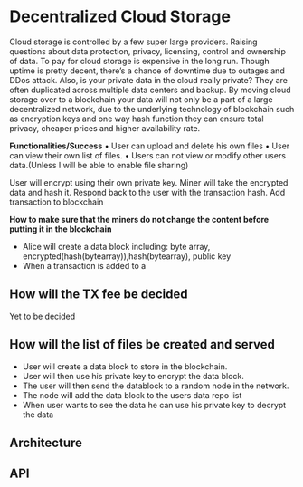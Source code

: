 # Decentralized Cloud Storage

Cloud storage is controlled by a few super large providers. Raising questions about data
protection, privacy, licensing, control and ownership of data. To pay for cloud storage is
expensive in the long run. Though uptime is pretty decent, there’s a chance of downtime due to
outages and DDos attack. Also, is your private data in the cloud really private? They are often
duplicated across multiple data centers and backup.
By moving cloud storage over to a blockchain your data will not only be a part of a large
decentralized network, due to the underlying technology of blockchain such as encryption keys
and one way hash function they can ensure total privacy, cheaper prices and higher availability
rate.

**Functionalities/Success**
 • User can upload and delete his own files
 • User can view their own list of files.
 • Users can not view or modify other users data.(Unless I will be able to enable file
sharing)

User will encrypt using their own private key. 
Miner will take the encrypted data and hash it. 
Respond back to the user with the transaction hash. 
Add transaction to blockchain

**How to make sure that the miners do not change the content before putting it in the blockchain**
- Alice will create a data block including: byte array, encrypted(hash(bytearray)),hash(bytearray), public key
- When a transaction is added to a 


## How will the TX fee be decided
Yet to be decided

## How will the list of files be created and served

- User will create a data block to store in the blockchain. 
- User will then use his private key to encrypt the data block.
- The user will then send the datablock to a random node in the network. 
- The node will add the data block to the users data repo list
- When user wants to see the data he can use his private key to decrypt the data

## Architecture

## API 
